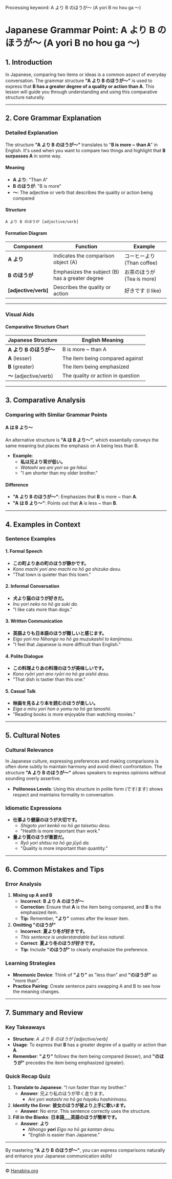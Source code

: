 Processing keyword: A より B のほうが～ (A yori B no hou ga ～)
# Japanese Grammar Point: A より B のほうが～ (A yori B no hou ga ～)

## 1. Introduction
In Japanese, comparing two items or ideas is a common aspect of everyday conversation. The grammar structure **"A より B のほうが～"** is used to express that **B has a greater degree of a quality or action than A**. This lesson will guide you through understanding and using this comparative structure naturally.

---
## 2. Core Grammar Explanation
### Detailed Explanation
The structure **"A より B のほうが～"** translates to "**B is more ~ than A**" in English. It's used when you want to compare two things and highlight that **B surpasses A** in some way.
#### Meaning
- **A より**: "Than A"
- **B のほうが**: "B is more"
- **～**: The adjective or verb that describes the quality or action being compared
#### Structure
```
A より B のほうが [adjective/verb]
```
#### Formation Diagram
| Component          | Function                   | Example                      |
|--------------------|----------------------------|------------------------------|
| **A より**         | Indicates the comparison object (A) | コーヒーより (Than coffee)    |
| **B のほうが**     | Emphasizes the subject (B) has a greater degree | お茶のほうが (Tea is more) |
| **[adjective/verb]** | Describes the quality or action | 好きです (I like)             |
---
### Visual Aids
#### Comparative Structure Chart
| Japanese Structure             | English Meaning                   |
|--------------------------------|-----------------------------------|
| **A より B のほうが～**         | B is more ~ than A                |
| **A** (lesser)                 | The item being compared against   |
| **B** (greater)                | The item being emphasized         |
| **～** (adjective/verb)        | The quality or action in question |
---
## 3. Comparative Analysis
### Comparing with Similar Grammar Points
#### A は B より～
An alternative structure is **"A は B より～"**, which essentially conveys the same meaning but places the emphasis on A being less than B.
- **Example**: 
  - **私は兄より背が低い。**
  - *Watashi wa ani yori se ga hikui.*
  - "I am shorter than my older brother."
#### Difference
- **"A より B のほうが～"**: Emphasizes that **B** is more ~ than **A**.
- **"A は B より～"**: Points out that **A** is less ~ than **B**.
---
## 4. Examples in Context
### Sentence Examples
#### 1. Formal Speech
- **この町よりあの町のほうが静かです。**
- *Kono machi yori ano machi no hō ga shizuka desu.*
- "That town is quieter than this town."
#### 2. Informal Conversation
- **犬より猫のほうが好きだ。**
- *Inu yori neko no hō ga suki da.*
- "I like cats more than dogs."
#### 3. Written Communication
- **英語よりも日本語のほうが難しいと感じます。**
- *Eigo yori mo Nihongo no hō ga muzukashii to kanjimasu.*
- "I feel that Japanese is more difficult than English."
#### 4. Polite Dialogue
- **この料理よりあの料理のほうが美味しいです。**
- *Kono ryōri yori ano ryōri no hō ga oishii desu.*
- "That dish is tastier than this one."
#### 5. Casual Talk
- **映画を見るより本を読むのほうが楽しい。**
- *Eiga o miru yori hon o yomu no hō ga tanoshii.*
- "Reading books is more enjoyable than watching movies."
---
## 5. Cultural Notes
### Cultural Relevance
In Japanese culture, expressing preferences and making comparisons is often done subtly to maintain harmony and avoid direct confrontation. The structure **"A より B のほうが～"** allows speakers to express opinions without sounding overly assertive.
- **Politeness Levels**: Using this structure in polite form (です/ます) shows respect and maintains formality in conversation.
### Idiomatic Expressions
- **仕事より健康のほうが大切です。**
  - *Shigoto yori kenkō no hō ga taisetsu desu.*
  - "Health is more important than work."
- **量より質のほうが重要だ。**
  - *Ryō yori shitsu no hō ga jūyō da.*
  - "Quality is more important than quantity."
---
## 6. Common Mistakes and Tips
### Error Analysis
1. **Mixing up A and B**
   - **Incorrect**: **B より A のほうが～**
   - **Correction**: Ensure that **A** is the item being compared, and **B** is the emphasized item.
   - **Tip**: Remember, **"より"** comes after the lesser item.
2. **Omitting "のほうが"**
   - **Incorrect**: **夏より冬が好きです。**
   - *This sentence is understandable but less natural.*
   - **Correct**: **夏より冬のほうが好きです。**
   - **Tip**: Include **"のほうが"** to clearly emphasize the preference.
### Learning Strategies
- **Mnemonic Device**: Think of **"より"** as "less than" and **"のほうが"** as "more than".
- **Practice Pairing**: Create sentence pairs swapping A and B to see how the meaning changes.
---
## 7. Summary and Review
### Key Takeaways
- **Structure**: *A より B のほうが [adjective/verb]*
- **Usage**: To express that **B** has a greater degree of a quality or action than **A**.
- **Remember**: **"より"** follows the item being compared (lesser), and **"のほうが"** precedes the item being emphasized (greater).
### Quick Recap Quiz
1. **Translate to Japanese**: "I run faster than my brother."
   - **Answer**: 兄より私のほうが早く走ります。
     - *Ani yori watashi no hō ga hayaku hashirimasu.*
2. **Identify the Error**: **彼女のほうが彼より上手に歌います。**
   - **Answer**: No error. This sentence correctly uses the structure.
3. **Fill in the Blanks**: **日本語___英語のほうが簡単です。**
   - **Answer**: **より**
     - *Nihongo **yori** Eigo no hō ga kantan desu.*
     - "English is easier than Japanese."
---
By mastering **"A より B のほうが～"**, you can express comparisons naturally and enhance your Japanese communication skills!


---

© [Hanabira.org](https://hanabira.org)
